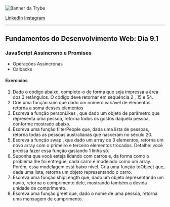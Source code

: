 #

![Banner da Trybe](https://ik.imagekit.io/sergiomos/trybe_oxSPVAAygK.jpeg "Trybe")

[LinkedIn](https://www.linkedin.com/in/sergiomos/)
[Instagram](https://www.instagram.com/sergio_mdo/)

---

## Fundamentos do Desenvolvimento Web: Dia 9.1

### JavaScript Assíncrono e Promises

- Operações Assíncronas
- Calbacks

#### Exercicios

1. Dado o código abaixo, complete-o de forma que seja impressa a área dos 3 retângulos. O código deve retornar em sequência 2 , 15 e 54.
2. Crie uma função sum que dado um número variável de elementos retorna a soma desses elementos
3. Escreva a função personLikes , que dado um objeto de parâmetro que representa uma pessoa, retorna todos os gostos daquela pessoa, conforme mostrado abaixo.
4. Escreva uma função filterPeople que, dada uma lista de pessoas, retorna todas as pessoas australianas que nasceram no século 20.
5. Escreva a função swap , que dado um array de 3 elementos, retorna um novo array com o primeiro e terceiro elementos trocados. Detalhe: você precisa fazer essa função gastando 1 linha só.
6. Suponha que você esteja lidando com carros e, da forma como o problema lhe foi entregue, cada carro é modelado como um array. Porém, essa modelagem está baixo nível. Cria uma função toObject que, dada uma lista, retorna um objeto representando o carro.
7. Escreva uma função shipLength que, dado um objeto representando um navio, retorna o comprimento dele, mostrando também a devida unidade de comprimento.
8. Escreva uma função greet que, dado o nome de uma pessoa, retorna uma mensagem de cumprimento.
